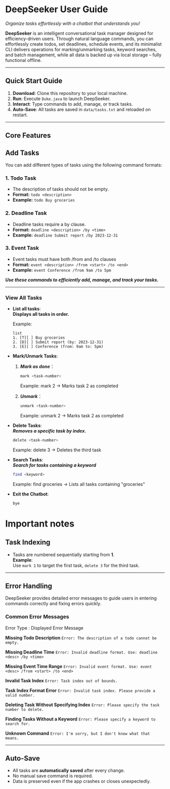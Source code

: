 # DeepSeeker User Guide
*Organize tasks effortlessly with a chatbot that understands you!*

**DeepSeeker** is an intelligent conversational task manager designed for efficiency-driven users. Through natural language commands, you can effortlessly create todos, set deadlines, schedule events, and its minimalist CLI delivers operations for marking/unmarking tasks, keyword searches, and batch management, while all data is backed up via local storage – fully functional offline.


---

##  **Quick Start Guide**

1. **Download**: Clone this repository to your local machine.
2. **Run**: Execute `Duke.java` to launch DeepSeeker.
3. **Interact**: Type commands to add, manage, or track tasks.
4. **Auto-Save**: All tasks are saved in `data/tasks.txt` and reloaded on restart.

---

##  **Core Features**
## Add Tasks

You can add different types of tasks using the following command formats:

### 1. Todo Task
- The description of tasks should not be empty.
- **Format:** `todo <description>`
- **Example:** `todo Buy groceries`
  

### 2. Deadline Task
- Deadline tasks require a by <time> clause.
- **Format:** `deadline <description> /by <time>`
- **Example:** `deadline Submit report /by 2023-12-31`
  


### 3. Event Task
- Event tasks must have both /from <start> and /to <end> clauses
- **Format:** `event <description> /from <start> /to <end>`
- **Example:** `event Conference /from 9am /to 5pm`


***Use these commands to efficiently add, manage, and track your tasks.***

---

###  **View All Tasks**
- **List all tasks**:\
  **Displays all tasks in order.**
  
  Example:
  
  ```
  list
  1. [T][ ] Buy groceries
  2. [D][ ] Submit report (by: 2023-12-31)
  3. [E][ ] Conference (from: 9am to: 5pm)
  ```
  
- **Mark/Unmark Tasks**:
  1. ***Mark as done***： 
      ```bash
      mark <task-number>
      ```
     Example: mark 2 → Marks task 2 as completed

  2. ***Unmark***：
     ```bash
     unmark <task-number>
     ```
     Example: unmark 2 → Marks task 2 as completed

- **Delete Tasks**:\
  ***Removes a specific task by index.***
     ```bash
     delete <task-number>
     ```
    Example: delete 3 → Deletes the third task

- **Search Tasks**:\
  ***Search for tasks containing a keyword***
     ```bash
     find <keyword>
     ```
  Example: find groceries → Lists all tasks containing "groceries"

- **Exit the Chatbot**:
     ```bash
     bye
     ```
# Important notes

## Task Indexing
- Tasks are numbered sequentially starting from **1**.  
  **Example**:  
  Use `mark 1` to target the first task, `delete 3` for the third task.

---

## **Error Handling**

DeepSeeker provides detailed error messages to guide users in entering commands correctly and fixing errors quickly.

### **Common Error Messages**
Error Type : Displayed Error Message 

**Missing Todo Description**  `Error: The description of a todo cannot be empty.` 

**Missing Deadline Time**  `Error: Invalid deadline format. Use: deadline <desc> /by <time>` 

**Missing Event Time Range**  `Error: Invalid event format. Use: event <desc> /from <start> /to <end>` 

**Invalid Task Index**  `Error: Task index out of bounds.` 

**Task Index Format Error**  `Error: Invalid task index. Please provide a valid number.` 

**Deleting Task Without Specifying Index**  `Error: Please specify the task number to delete.` 

**Finding Tasks Without a Keyword**  `Error: Please specify a keyword to search for.` 

**Unknown Command**  `Error: I'm sorry, but I don't know what that means.` 


---

## Auto-Save
- All tasks are **automatically saved** after every change.
- No manual save command is required.
- Data is preserved even if the app crashes or closes unexpectedly.

  
